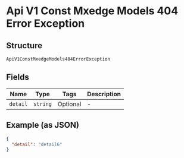 
# Api V1 Const Mxedge Models 404 Error Exception

## Structure

`ApiV1ConstMxedgeModels404ErrorException`

## Fields

| Name | Type | Tags | Description |
|  --- | --- | --- | --- |
| `detail` | `string` | Optional | - |

## Example (as JSON)

```json
{
  "detail": "detail6"
}
```

